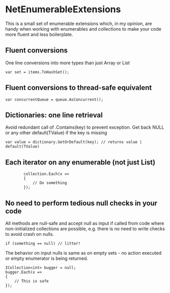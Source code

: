 # NetEnumerableExtensions

This is a small set of enumerable extensions which, in my opinion, are handy when working with enumerables and collections to make your code more fluent and less boilerplate.

## Fluent conversions

One line conversions into more types than just Array or List
```
var set = items.ToHashSet();
```

## Fluent conversions to thread-safe equivalent
```
var concurrentQueue = queue.AsConcurrent();
```

## Dictionaries: one line retrieval
Avoid redundant call of .Contains(key) to prevent exception. Get back NULL or any other default(TValue) if the key is missing
```
var value = dictionary.GetOrDefault(key); // returns value | default(TValue)
```

## Each iterator on any enumerable (not just List<T>)

```
        collection.Each(x =>
        {
            // Do something
        });

```

## No need to perform tedious null checks in your code
All methods are null-safe and accept null as input if called from code where non-initialized collections are possible, 
e.g. there is no need to write checks to avoid crash on nulls.
```
if (something == null) // litter!
```
The behavior on input nulls is same as on empty sets - no action executed or empty enumerator is being returned.
```
ICollection<int> bugger = null;
bugger.Each(x =>
{
    // This is safe 
});

```
